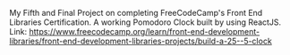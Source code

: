 My Fifth and Final Project on completing FreeCodeCamp's Front End Libraries Certification.
A working Pomodoro Clock built by using ReactJS.
Link: https://www.freecodecamp.org/learn/front-end-development-libraries/front-end-development-libraries-projects/build-a-25--5-clock
